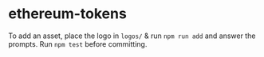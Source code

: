 ethereum-tokens
============

To add an asset, place the logo in `logos/` & run `npm run add` and answer the prompts. Run `npm test` before committing.
